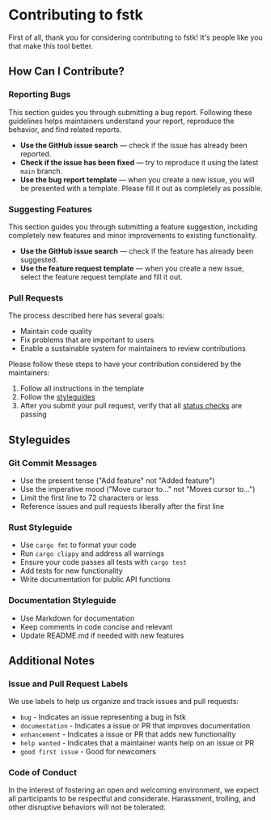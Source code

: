 # Contributing to fstk

First of all, thank you for considering contributing to fstk! It's people like you that make this tool better.

## How Can I Contribute?

### Reporting Bugs

This section guides you through submitting a bug report. Following these guidelines helps maintainers understand your report, reproduce the behavior, and find related reports.

* **Use the GitHub issue search** — check if the issue has already been reported.
* **Check if the issue has been fixed** — try to reproduce it using the latest `main` branch.
* **Use the bug report template** — when you create a new issue, you will be presented with a template. Please fill it out as completely as possible.

### Suggesting Features

This section guides you through submitting a feature suggestion, including completely new features and minor improvements to existing functionality.

* **Use the GitHub issue search** — check if the feature has already been suggested.
* **Use the feature request template** — when you create a new issue, select the feature request template and fill it out.

### Pull Requests

The process described here has several goals:

- Maintain code quality
- Fix problems that are important to users
- Enable a sustainable system for maintainers to review contributions

Please follow these steps to have your contribution considered by the maintainers:

1. Follow all instructions in the template
2. Follow the [styleguides](#styleguides)
3. After you submit your pull request, verify that all [status checks](https://help.github.com/articles/about-status-checks/) are passing

## Styleguides

### Git Commit Messages

* Use the present tense ("Add feature" not "Added feature")
* Use the imperative mood ("Move cursor to..." not "Moves cursor to...")
* Limit the first line to 72 characters or less
* Reference issues and pull requests liberally after the first line

### Rust Styleguide

* Use `cargo fmt` to format your code
* Run `cargo clippy` and address all warnings
* Ensure your code passes all tests with `cargo test`
* Add tests for new functionality
* Write documentation for public API functions

### Documentation Styleguide

* Use Markdown for documentation
* Keep comments in code concise and relevant
* Update README.md if needed with new features

## Additional Notes

### Issue and Pull Request Labels

We use labels to help us organize and track issues and pull requests:

* `bug` - Indicates an issue representing a bug in fstk
* `documentation` - Indicates a issue or PR that improves documentation
* `enhancement` - Indicates a issue or PR that adds new functionality
* `help wanted` - Indicates that a maintainer wants help on an issue or PR
* `good first issue` - Good for newcomers

### Code of Conduct

In the interest of fostering an open and welcoming environment, we expect all participants to be respectful and considerate. Harassment, trolling, and other disruptive behaviors will not be tolerated.